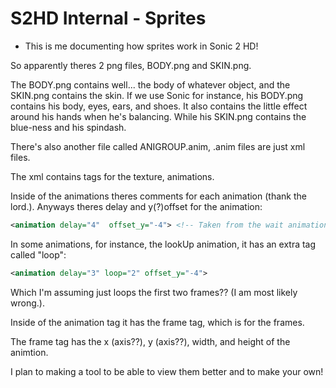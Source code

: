 # S2HD Internal - Sprites

* This is me documenting how sprites work in Sonic 2 HD!

So apparently theres 2 png files, BODY.png and SKIN.png.

The BODY.png contains well... the body of whatever object, and the SKIN.png contains the skin.
If we use Sonic for instance, his BODY.png contains his body, eyes, ears, and shoes. It also contains the little effect around his hands when he's balancing. While his SKIN.png contains the blue-ness and his spindash.

There's also another file called ANIGROUP.anim, .anim files are just xml files.

The xml contains tags for the texture, animations.

Inside of the animations theres comments for each animation (thank the lord.). 
Anyways theres delay and y(?)offset for the animation:

```xml
<animation delay="4"  offset_y="-4"> <!-- Taken from the wait animation -->
```

In some animations, for instance, the lookUp animation, it has an extra tag called "loop":

```xml
<animation delay="3" loop="2" offset_y="-4">
```

Which I'm assuming just loops the first two frames?? (I am most likely wrong.).

Inside of the animation tag it has the frame tag, which is for the frames.

The frame tag has the x (axis??), y (axis??), width, and height of the animtion.

I plan to making a tool to be able to view them better and to make your own!